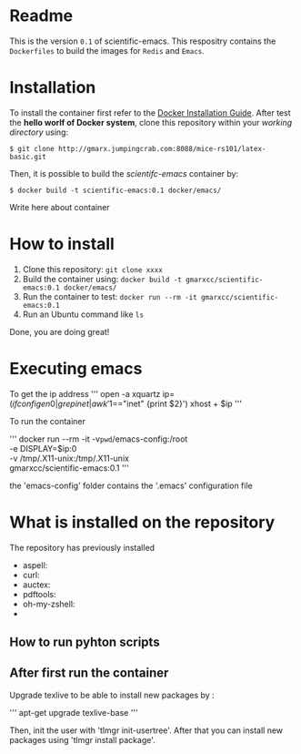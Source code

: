 # Readme 
This is the version `0.1` of scientific-emacs. This respositry contains the `Dockerfiles` to build the images for `Redis` and `Emacs`.

# Installation
To install the container first refer to the [Docker Installation Guide](https://docs.docker.com/docker-for-windows/install/). After test the **hello worlf of Docker system**, clone this repository within your
*working directory* using:

```
$ git clone http://gmarx.jumpingcrab.com:8088/mice-rs101/latex-basic.git
```

Then, it is possible to build the *scientifc-emacs* container by:

```
$ docker build -t scientific-emacs:0.1 docker/emacs/
```
Write here about container

# How to install
1. Clone this repository:
`git clone xxxx`
2. Build the container using: 
`docker build -t gmarxcc/scientific-emacs:0.1 docker/emacs/`
3. Run the container to test:
`docker run --rm -it gmarxcc/scientific-emacs:0.1`
4. Run an Ubuntu command like `ls`

Done, you are doing great!

# Executing emacs

To get the ip address
'''
open -a xquartz
ip=$(ifconfig en0 | grep inet | awk '$1=="inet" {print $2}')
xhost + $ip
'''

To run the container

'''
docker run --rm -it  -v`pwd`/emacs-config:/root \
            -e DISPLAY=$ip:0 \
            -v /tmp/.X11-unix:/tmp/.X11-unix \
            gmarxcc/scientific-emacs:0.1
'''

the 'emacs-config' folder contains the '.emacs' configuration file  

# What is installed on the repository
The repository has previously installed
- aspell:
- curl: 
- auctex:
- pdftools:
- oh-my-zshell:
-

## How to run pyhton scripts

## After first run the container
Upgrade texlive to be able to install new packages by :

'''
apt-get upgrade texlive-base
'''

Then, init the user with 'tlmgr init-usertree'. After that you can install new packages using 'tlmgr install package'.

